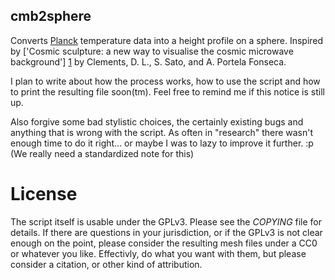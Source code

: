cmb2sphere
----------

Converts [Planck](http://sci.esa.int/planck/) temperature data into a height
profile on a sphere. Inspired by ['Cosmic sculpture: a new way to visualise the cosmic microwave background'] [1] by Clements, D. L., S. Sato, and A. Portela Fonseca.

I plan to write about how the process works, how to use the script and how to print the resulting file soon(tm). Feel free to remind me if this notice is still up.

Also forgive some bad stylistic choices, the certainly existing bugs and
anything that is wrong with the script. As often in "research" there wasn't
enough time to do it right... or maybe I was to lazy to improve it further. :p
(We really need a standardized note for this)

License
=======

The script itself is usable under the GPLv3. Please see the *COPYING* file for
details. If there are questions in your jurisdiction, or if the GPLv3 is not
clear enough on the point, please consider the resulting mesh files under a CC0
or whatever you like. Effectivly, do what you want with them, but please consider a
citation, or other kind of attribution.


  [1]: http://dx.doi.org/10.1088%2F0143-0807%2F38%2F1%2F015601 "Clements, D. L., S. Sato, and A. Portela Fonseca. 'Cosmic sculpture: a new way to visualise the cosmic microwave background.' European Journal of Physics 38.1 (2016): 015601."
